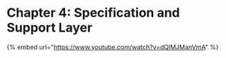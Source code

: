 # Chapter 4: Specification and Support Layer

{% embed url="https://www.youtube.com/watch?v=dQlMJManVmA" %}
